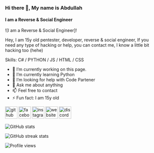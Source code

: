 ### Hi there 👋, My name is Abdullah
#### I am a Reverse & Social Engineer
![I am a Reverse & Social Engineer]!

Hey, I am 15y old pentester, developer, reverse & social engineer, If you need any type of hacking or help, you can contact me, I know a little bit hacking too (hehe)

Skills: C# / PYTHON / JS / HTML / CSS

- 🔭 I’m currently working on this page. 
- 🌱 I’m currently learning Python 
- 🤔 I’m looking for help with Code Partener 
- 💬 Ask me about anything 
- 📫 Feel free to contact
- ⚡ Fun fact: I am 15y old 


[<img src='https://cdn.jsdelivr.net/npm/simple-icons@3.0.1/icons/github.svg' alt='github' height='40'>](https://github.com/Abdulla-Official)  [<img src='https://cdn.jsdelivr.net/npm/simple-icons@3.0.1/icons/facebook.svg' alt='facebook' height='40'>](https://www.facebook.com/er3n.ex)  [<img src='https://cdn.jsdelivr.net/npm/simple-icons@3.0.1/icons/instagram.svg' alt='instagram' height='40'>](https://www.instagram.com/_abdullah_______0/)  [<img src='https://cdn.jsdelivr.net/npm/simple-icons@3.0.1/icons/icloud.svg' alt='website' height='40'>](https://abdulla-official.github.io/mrx/)  [<img src='https://cdn.jsdelivr.net/npm/simple-icons@3.0.1/icons/discord.svg' alt='discord' height='40'>](https://discord.com/users/885743451117862934)  

![GitHub stats](https://github-readme-stats.vercel.app/api?username=Abdulla-Official&show_icons=true)  

![GitHub streak stats](https://github-readme-streak-stats.herokuapp.com/?user=Abdulla-Official)  

![Profile views](https://gpvc.arturio.dev/Abdulla-Official)  

